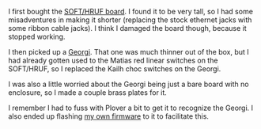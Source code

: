 I first bought the [SOFT/HRUF board](https://softhruf.love/). I found it to be
very tall, so I had some misadventures in making it shorter (replacing the
stock ethernet jacks with some ribbon cable jacks). I think I damaged the board
though, because it stopped working.

I then picked up a [Georgi](https://www.gboards.ca/product/georgi). That
one was much thinner out of the box, but I had already gotten used to the
Matias red linear switches on the SOFT/HRUF, so I replaced the Kailh choc
switches on the Georgi.

I was also a little worried about the Georgi being just a bare board with no
enclosure, so I made a couple brass plates for it.

I remember I had to fuss with Plover a bit to get it to recognize the Georgi. I
also ended up flashing [my own firmware](https://github.com/spilliams/qmk_firmware/tree/spilliams/keyboards/georgi/keymaps/spilliams)
to it to facilitate this.
